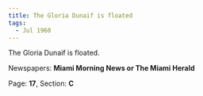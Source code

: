 ```yaml
---  
title: The Gloria Dunaif is floated  
tags:  
  - Jul 1960  
---  
```

  
The Gloria Dunaif is floated.  
  
Newspapers: **Miami Morning News or The Miami Herald**  
  
Page: **17**, Section: **C** 
